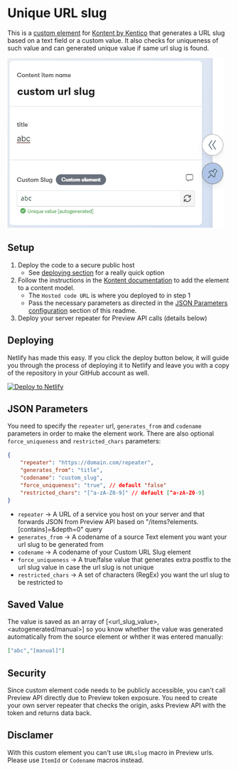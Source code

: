 # Unique URL slug

This is a [custom element](https://docs.kontent.ai/tutorials/develop-apps/integrate/integrating-your-own-content-editing-features) for [Kontent by Kentico](https://kontent.ai) that generates a URL slug based on a text field or a custom value. It also checks for uniqueness of such value and can generated unique value if same url slug is found.

![Screenshot of custom element](customurlslug.gif)

## Setup

1. Deploy the code to a secure public host
   - See [deploying section](#Deploying) for a really quick option
2. Follow the instructions in the [Kontent documentation](https://docs.kontent.ai/tutorials/develop-apps/integrate/integrating-your-own-content-editing-features#a-3--displaying-a-custom-element-in-kentico-kontent) to add the element to a content model.
   - The `Hosted code URL` is where you deployed to in step 1
   - Pass the necessary parameters as directed in the [JSON Parameters configuration](#json-parameters) section of this readme.
3. Deploy your server repeater for Preview API calls (details below)

## Deploying

Netlify has made this easy. If you click the deploy button below, it will guide you through the process of deploying it to Netlify and leave you with a copy of the repository in your GitHub account as well.

[![Deploy to Netlify](https://www.netlify.com/img/deploy/button.svg)](https://app.netlify.com/start/deploy?repository=https://github.com/hzik/custom-url-slug)

## JSON Parameters

You need to specify the `repeater` url, `generates_from` and `codename` parameters in order to make the element work. There are also optional `force_uniqueness` and `restricted_chars` parameters:

```Json
{
    "repeater": "https://domain.com/repeater",
    "generates_from": "title",
    "codename": "custom_slug",
    "force_uniqueness": "true", // default "false"
    "restricted_chars": "[^a-zA-Z0-9]" // default [^a-zA-Z0-9]
}
```
  - `repeater` -> A URL of a service you host on your server and that forwards JSON from Preview API based on "/items?elements.<codename>[contains]=<value>&depth=0" query
  - `generates_from` -> A codename of a source Text element you want your url slug to be generated from
  - `codename` -> A codename of your Custom URL Slug element
  - `force_uniqueness` -> A true/false value that generates extra postfix to the url slug value in case the url slug is not unique
  - `restricted_chars` -> A set of characters (RegEx) you want the url slug to be restricted to

## Saved Value

The value is saved as an array of [<url_slug_value>, <autogenerated/manual>] so you know whether the value was generated automatically from the source element or whther it was entered manually:

```json
["abc","[manual]"]
```

## Security

Since custom element code needs to be publicly accessible, you can't call Preview API directly due to Preview token exposure. You need to create your own server repeater that checks the origin, asks Preview API with the token and returns data back.

## Disclamer

With this custom element you can't use `URLslug` macro in Preview urls. Please use `ItemId` or `Codename` macros instead.

